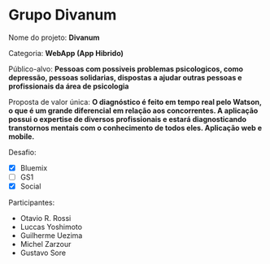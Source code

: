 # Grupo Divanum

Nome do projeto: **Divanum**

Categoria: **WebApp (App Hibrido)**

Público-alvo: **Pessoas com possiveis problemas psicologicos, como depressão, pessoas solidarias, dispostas a ajudar outras pessoas e profissionais da área de psicologia**

Proposta de valor única: **O diagnóstico é feito em tempo real pelo Watson, o que é um grande diferencial em relação aos concorrentes. A aplicação possui o expertise de diversos profissionais e estará diagnosticando transtornos mentais com o conhecimento de todos eles. Aplicação web e mobile.**

Desafio: 

- [x] Bluemix
- [ ] GS1
- [x] Social

Participantes:

- Otavio R. Rossi
- Luccas Yoshimoto
- Guilherme Uezima
- Michel Zarzour
- Gustavo Sore
